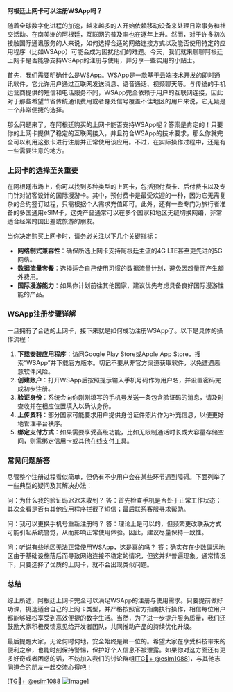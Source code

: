 **阿根廷上网卡可以注册WSApp吗？**

随着全球数字化进程的加速，越来越多的人开始依赖移动设备来处理日常事务和社交活动。在南美洲的阿根廷，互联网的普及率也在逐年上升。然而，对于许多初次接触国际通讯服务的人来说，如何选择合适的网络连接方式以及能否使用特定的应用程序（比如WSApp）可能会成为困扰他们的难题。今天，我们就来聊聊阿根廷上网卡是否能够支持WSApp的注册与使用，并分享一些实用的小贴士。

首先，我们需要明确什么是WSApp。WSApp是一款基于云端技术开发的即时通讯软件，它允许用户通过互联网发送消息、语音通话、视频聊天等。与传统的手机运营商提供的短信和电话服务不同，WSApp完全依赖于用户的互联网连接，因此对于那些希望节省传统通讯费用或者身处信号覆盖不佳地区的用户来说，它无疑是一个非常便捷的选择。

那么问题来了，在阿根廷购买的上网卡能否支持WSApp呢？答案是肯定的！只要你的上网卡提供了稳定的互联网接入，并且符合WSApp的技术要求，那么你就完全可以利用这张卡进行注册并正常使用该应用。不过，在实际操作过程中，还是有一些需要注意的地方。

### 上网卡的选择至关重要

在阿根廷市场上，你可以找到多种类型的上网卡，包括预付费卡、后付费卡以及专门针对游客设计的国际漫游卡。其中，预付费卡是最受欢迎的一种，因为它无需复杂的合约签订过程，只需根据个人需求充值即可。此外，还有一些专门为旅行者准备的多国通用eSIM卡，这类产品通常可以在多个国家和地区无缝切换网络，非常适合经常跨国出差或旅游的朋友。

当你决定购买上网卡时，请务必关注以下几个关键指标：

- **网络制式兼容性**：确保所选上网卡支持阿根廷主流的4G LTE甚至更先进的5G网络。
- **数据流量套餐**：选择适合自己使用习惯的数据流量计划，避免因超量而产生额外费用。
- **国际漫游能力**：如果你计划前往其他国家，建议优先考虑具备良好国际漫游性能的产品。

### WSApp注册步骤详解

一旦拥有了合适的上网卡，接下来就是如何成功注册WSApp了。以下是具体的操作流程：

1. **下载安装应用程序**：访问Google Play Store或Apple App Store，搜索“WSApp”并下载官方版本。切记不要从非官方渠道获取软件，以免遭遇恶意软件风险。
2. **创建账户**：打开WSApp后按照提示输入手机号码作为用户名，并设置密码完成初步注册。
3. **验证身份**：系统会向你刚刚填写的手机号发送一条包含验证码的消息，请及时查收并在相应位置填入以确认身份。
4. **上传资料**：部分国家可能要求用户提供身份证件照片作为补充信息，以便更好地管理平台秩序。
5. **绑定支付方式**：如果需要享受高级功能，比如无限制通话时长或大容量存储空间，则需绑定信用卡或其他在线支付工具。

### 常见问题解答

尽管整个注册过程看似简单，但仍有不少用户会在某些环节遇到障碍。下面列举了一些典型的疑问及其解决办法：

问：为什么我的验证码迟迟未收到？
答：首先检查手机是否处于正常工作状态；其次查看是否有其他应用程序拦截了短信；最后联系客服寻求帮助。

问：我可以更换手机号重新注册吗？
答：理论上是可以的，但频繁更改联系方式可能引起系统警觉，从而影响正常使用体验。因此，建议尽量保持一致性。

问：听说有些地区无法正常使用WSApp，这是真的吗？
答：确实存在少数偏远地区由于基础设施落后而导致网络连接不稳定的情况，但这并非普遍现象。通常情况下，只要选择了优质的上网卡，就不会出现类似问题。

### 总结

综上所述，阿根廷上网卡完全可以满足WSApp的注册与使用需求。只要提前做好功课，挑选适合自己的上网卡类型，并严格按照官方指南执行操作，相信每位用户都能够轻松享受到高效便捷的数字生活。当然，为了进一步提升服务质量，我们还鼓励大家积极反馈意见给开发者团队，共同推动产品的持续优化升级。

最后提醒大家，无论何时何地，安全始终是第一位的。希望大家在享受科技带来的便利之余，也能时刻保持警惕，保护好个人信息不被泄露。如果你对这方面还有更多好奇或者困惑的话，不妨加入我们的讨论群组[[TG💪+ @esim1088](https://t.me/s/esim1088)]，与其他志同道合的朋友一起交流心得吧！

[[TG💪+ @esim1088](https://t.me/s/esim1088) ![Image](https://i.postimg.cc/4NQfJmqS/Snipaste-2025-05-13-00-14-12.png)]